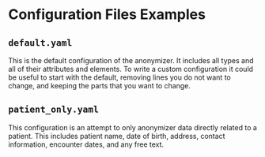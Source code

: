 # Configuration Files Examples

## `default.yaml`
This is the default configuration of the anonymizer. It includes all types and all of their attributes and elements. To write a custom configuration it could be useful to start with the default, removing lines you do not want to change, and keeping the parts that you want to change.

## `patient_only.yaml`
This configuration is an attempt to only anonymizer data directly related to a patient. This includes patient name, date of birth, address, contact information, encounter dates, and any free text.